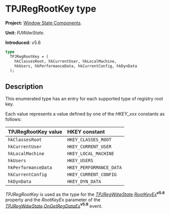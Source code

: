 # TPJRegRootKey type #

**Project:** [Window State Components](../API.md).

**Unit:** _PJWdwState_.

**Introduced:** v5.6

```pascal
type
  TPJRegRootKey = (
    hkClassesRoot, hkCurrentUser, hkLocalMachine,
    hkUsers, hkPerformanceData, hkCurrentConfig, hkDynData
  );
```

## Description ##

This enumerated type has an entry for each supported type of registry root key.

Each value represents a value defined by one of the _HKEY\_xxx_ constants as follows:

| **TPJRegRootKey value** | **HKEY constant** |
|:------------------------|:------------------|
| `hkClassesRoot` | `HKEY_CLASSES_ROOT` |
| `hkCurrentUser` | `HKEY_CURRENT_USER` |
| `hkLocalMachine` | `HKEY_LOCAL_MACHINE` |
| `hkUsers` | `HKEY_USERS` |
| `hkPerformanceData` | `HKEY_PERFORMANCE_DATA` |
| `hkCurrentConfig` | `HKEY_CURRENT_CONFIG` |
| `hkDynData` | `HKEY_DYN_DATA` |

_TPJRegRootKey_ is used as the type for the _[TPJRegWdwState](./TPJRegWdwState.md).[RootKeyEx](./TPJRegWdwState-RootKeyEx.md)_**<sup>v5.6</sup>** property and the _RootKeyEx_ parameter of the _[TPJRegWdwState](./TPJRegWdwState.md).[OnGetRegDataEx](./TPJRegWdwState-OnGetRegDataEx.md)_**<sup>v5.6</sup>** event.